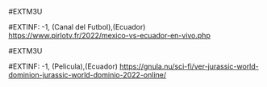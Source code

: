 #EXTM3U

#EXTINF: -1, (Canal del Futbol),(Ecuador)
https://www.pirlotv.fr/2022/mexico-vs-ecuador-en-vivo.php

#EXTM3U

#EXTINF: -1, (Pelicula),(Ecuador)
https://gnula.nu/sci-fi/ver-jurassic-world-dominion-jurassic-world-dominio-2022-online/

